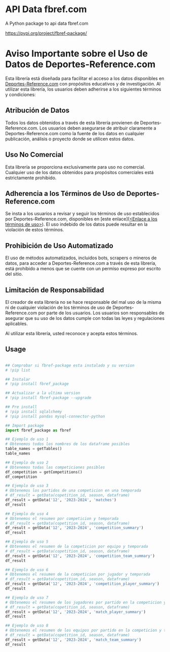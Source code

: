 
# API Data fbref.com

A Python package to api data fbref.com

https://pypi.org/project/fbref-package/

# Aviso Importante sobre el Uso de Datos de Deportes-Reference.com

Esta librería está diseñada para facilitar el acceso a los datos disponibles en [Deportes-Reference.com](https://www.sports-reference.com/) con propósitos educativos y de investigación. Al utilizar esta librería, los usuarios deben adherirse a los siguientes términos y condiciones:

## Atribución de Datos
Todos los datos obtenidos a través de esta librería provienen de Deportes-Reference.com. Los usuarios deben asegurarse de atribuir claramente a Deportes-Reference.com como la fuente de los datos en cualquier publicación, análisis o proyecto donde se utilicen estos datos.

## Uso No Comercial
Esta librería se proporciona exclusivamente para uso no comercial. Cualquier uso de los datos obtenidos para propósitos comerciales está estrictamente prohibido.

## Adherencia a los Términos de Uso de Deportes-Reference.com
Se insta a los usuarios a revisar y seguir los términos de uso establecidos por Deportes-Reference.com, disponibles en [este enlace]([<Enlace a los términos de uso>](https://www.sports-reference.com/termsofuse.html?__hstc=218152582.fec85327c513cabac009730b02616118.1702551847368.1704787354268.1705570980226.7&__hssc=218152582.1.1705570980226&__hsfp=1018840319)). El uso indebido de los datos puede resultar en la violación de estos términos.

## Prohibición de Uso Automatizado
El uso de métodos automatizados, incluidos bots, scrapers o mineros de datos, para acceder a Deportes-Reference.com a través de esta librería, está prohibido a menos que se cuente con un permiso expreso por escrito del sitio.

## Limitación de Responsabilidad
El creador de esta librería no se hace responsable del mal uso de la misma ni de cualquier violación de los términos de uso de Deportes-Reference.com por parte de los usuarios. Los usuarios son responsables de asegurar que su uso de los datos cumple con todas las leyes y regulaciones aplicables.

Al utilizar esta librería, usted reconoce y acepta estos términos.


## Usage

```python

## Comprobar si fbref-package esta instalado y su version
# !pip list

## Instalar
# !pip install fbref_package

## Actualizar a la ultima version
# !pip install fbref-package --upgrade

## Pre install
# !pip install sqlalchemy
# !pip install pandas mysql-connector-python

## Import package
import fbref_package as fbref

## Ejemplo de uso 1
# Obtenemos todos los nombres de los dataframe posibles
table_names = getTables()
table_names

## Ejemplo de uso 2
# Obtenemos todas las competiciones posibles
df_competition = getCompetitions()
df_competition

## Ejemplo de uso 3
# Obtenemos los partidos de una competicion en una temporada
# df_result = getData(copetition_id, season, dataframe)
df_result = getData('12', '2023-2024', 'matches')
df_result

## Ejemplo de uso 4
# Obtenemos el resumen por competicion y temporada
# df_result = getData(copetition_id, season, dataframe)
df_result = getData('12', '2023-2024', 'competition_summary')
df_result

## Ejemplo de uso 5
# Obtenemos el resumen de la competicion por equipo y temporada
# df_result = getData(copetition_id, season, dataframe)
df_result = getData('12', '2023-2024', 'competition_team_summary')
df_result

## Ejemplo de uso 6
# Obtenemos el resumen de la competicion por jugador y temporada
# df_result = getData(copetition_id, season, dataframe)
df_result = getData('12', '2023-2024', 'competition_player_summary')
df_result

## Ejemplo de uso 7
# Obtenemos el resumen de los jugadores por partido en la competicion y temporada
# df_result = getData(copetition_id, season, dataframe)
df_result = getData('12', '2023-2024', 'match_player_summary')
df_result

## Ejemplo de uso 8
# Obtenemos el resumen de los equipos por partido en la competicion y temporada
# df_result = getData(copetition_id, season, dataframe)
df_result = getData('12', '2023-2024', 'match_team_summary')
df_result


```

